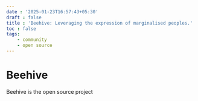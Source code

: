 ```yaml
---
date : '2025-01-23T16:57:43+05:30'
draft : false
title : 'Beehive: Leveraging the expression of marginalised peoples.'
toc : false
tags: 
    - community
    - open source
---
```


# Beehive 
Beehive is the open source project 
